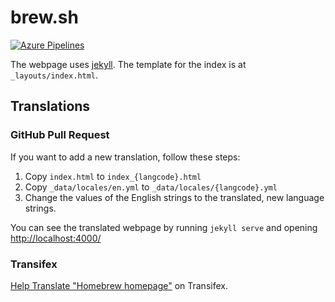 # brew.sh
[![Azure Pipelines](https://img.shields.io/vso/build/Homebrew/56a87eb4-3180-495a-9117-5ed6c79da737/9.svg)](https://dev.azure.com/Homebrew/Homebrew/_build/latest?definitionId=9)

The webpage uses [jekyll](https://github.com/jekyll/jekyll). The template for
the index is at `_layouts/index.html`.

## Translations

### GitHub Pull Request

If you want to add a new translation, follow these steps:

1. Copy `index.html` to `index_{langcode}.html`
2. Copy `_data/locales/en.yml` to `_data/locales/{langcode}.yml`
3. Change the values of the English strings to the translated, new language strings.

You can see the translated webpage by running `jekyll serve` and opening
<http://localhost:4000/>

### Transifex

[Help Translate "Homebrew homepage"](https://www.transifex.com/homebrew/homebrew-homepage/dashboard/) on Transifex.
